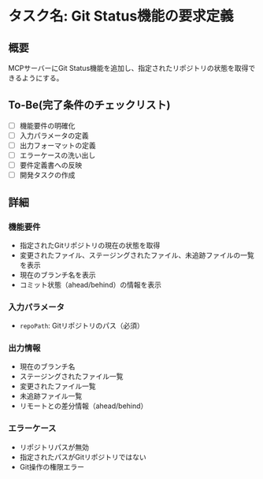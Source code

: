 # タスク名: Git Status機能の要求定義

## 概要

MCPサーバーにGit Status機能を追加し、指定されたリポジトリの状態を取得できるようにする。

## To-Be(完了条件のチェックリスト)

- [ ] 機能要件の明確化
- [ ] 入力パラメータの定義
- [ ] 出力フォーマットの定義
- [ ] エラーケースの洗い出し
- [ ] 要件定義書への反映
- [ ] 開発タスクの作成

## 詳細

### 機能要件
- 指定されたGitリポジトリの現在の状態を取得
- 変更されたファイル、ステージングされたファイル、未追跡ファイルの一覧を表示
- 現在のブランチ名を表示
- コミット状態（ahead/behind）の情報を表示

### 入力パラメータ
- `repoPath`: Gitリポジトリのパス（必須）

### 出力情報
- 現在のブランチ名
- ステージングされたファイル一覧
- 変更されたファイル一覧
- 未追跡ファイル一覧
- リモートとの差分情報（ahead/behind）

### エラーケース
- リポジトリパスが無効
- 指定されたパスがGitリポジトリではない
- Git操作の権限エラー